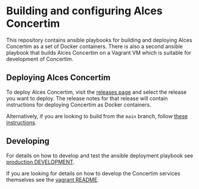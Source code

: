 # Building and configuring Alces Concertim

This repository contains ansible playbooks for building and deploying Alces
Concertim as a set of Docker containers.  There is also a second ansible
playbook that builds Alces Concertim on a Vagrant VM which is suitable for
development of Concertim.

## Deploying Alces Concertim

To deploy Alces Concertim, visit the [releases
page](https://github.com/alces-flight/concertim-ansible-playbook/releases) and
select the release you want to deploy. The release notes for that release will
contain instructions for deploying Concertim as Docker containers.

Alternatively, if you are looking to build from the `main` branch,
follow [these instructions](production/README.md).

## Developing

For details on how to develop and test the ansible deployment playbook see
[production DEVELOPMENT](production/DEVELOPMENT.md).

If you are looking for details on how to develop the Concertim services
themselves see the [vagrant README](vagrant/README.md).
